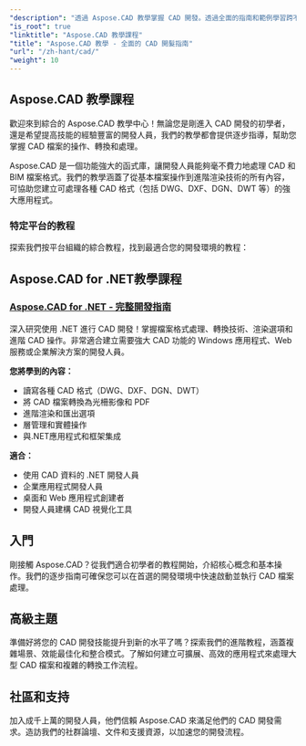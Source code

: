 ```yaml
---
"description": "透過 Aspose.CAD 教學掌握 CAD 開發。透過全面的指南和範例學習跨不同平台和格式建立、轉換和處理 CAD 檔案。"
"is_root": true
"linktitle": "Aspose.CAD 教學課程"
"title": "Aspose.CAD 教學 - 全面的 CAD 開髮指南"
"url": "/zh-hant/cad/"
"weight": 10
---
```


## Aspose.CAD 教學課程

歡迎來到綜合的 Aspose.CAD 教學中心！無論您是剛進入 CAD 開發的初學者，還是希望提高技能的經驗豐富的開發人員，我們的教學都會提供逐步指導，幫助您掌握 CAD 檔案的操作、轉換和處理。

Aspose.CAD 是一個功能強大的函式庫，讓開發人員能夠毫不費力地處理 CAD 和 BIM 檔案格式。我們的教學涵蓋了從基本檔案操作到進階渲染技術的所有內容，可協助您建立可處理各種 CAD 格式（包括 DWG、DXF、DGN、DWT 等）的強大應用程式。

### 特定平台的教程

探索我們按平台組織的綜合教程，找到最適合您的開發環境的教程：

## Aspose.CAD for .NET教學課程
### [Aspose.CAD for .NET - 完整開發指南](./net/)
深入研究使用 .NET 進行 CAD 開發！掌握檔案格式處理、轉換技術、渲染選項和進階 CAD 操作。非常適合建立需要強大 CAD 功能的 Windows 應用程式、Web 服務或企業解決方案的開發人員。

**您將學到的內容：**
- 讀寫各種 CAD 格式（DWG、DXF、DGN、DWT）
- 將 CAD 檔案轉換為光柵影像和 PDF  
- 進階渲染和匯出選項
- 層管理和實體操作
- 與.NET應用程式和框架集成

**適合：**
- 使用 CAD 資料的 .NET 開發人員
- 企業應用程式開發人員
- 桌面和 Web 應用程式創建者
- 開發人員建構 CAD 視覺化工具


## 入門

剛接觸 Aspose.CAD？從我們適合初學者的教程開始，介紹核心概念和基本操作。我們的逐步指南可確保您可以在首選的開發環境中快速啟動並執行 CAD 檔案處理。

## 高級主題

準備好將您的 CAD 開發技能提升到新的水平了嗎？探索我們的進階教程，涵蓋複雜場景、效能最佳化和整合模式。了解如何建立可擴展、高效的應用程式來處理大型 CAD 檔案和複雜的轉換工作流程。

## 社區和支持

加入成千上萬的開發人員，他們信賴 Aspose.CAD 來滿足他們的 CAD 開發需求。造訪我們的社群論壇、文件和支援資源，以加速您的開發流程。